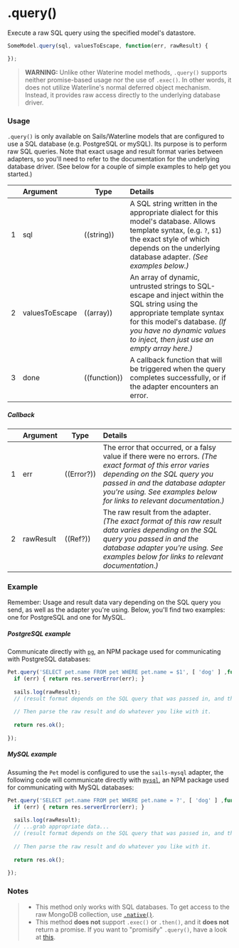 # .query()

Execute a raw SQL query using the specified model's datastore.

```javascript
SomeModel.query(sql, valuesToEscape, function(err, rawResult) {

});
```

> **WARNING:** Unlike other Waterine model methods, `.query()` supports neither promise-based usage nor the use of `.exec()`.  In other words, it does not utilize Waterline's normal deferred object mechanism.  Instead, it provides raw access directly to the underlying database driver.

### Usage

`.query()` is only available on Sails/Waterline models that are configured to use a SQL database (e.g. PostgreSQL or mySQL).  Its purpose is to perform raw SQL queries.  Note that exact usage and result format varies between adapters, so you'll need to refer to the documentation for the underlying database driver.  (See below for a couple of simple examples to help get you started.)


|   |     Argument        | Type              | Details                            |
|---|:--------------------|-------------------|:-----------------------------------|
| 1 |    sql              | ((string))        | A SQL string written in the appropriate dialect for this model's database.  Allows template syntax, (e.g. `?`, `$1`) the exact style of which depends on the underlying database adapter. _(See examples below.)_
| 2 |    valuesToEscape   | ((array))         | An array of dynamic, untrusted strings to SQL-escape and inject within the SQL string using the appropriate template syntax for this model's database.  _(If you have no dynamic values to inject, then just use an empty array here.)_
| 3 |    done             | ((function))      | A callback function that will be triggered when the query completes successfully, or if the adapter encounters an error.

##### Callback

|   |     Argument        | Type                | Details |
|---|:--------------------|---------------------|:---------------------------------------------------------------------------------|
| 1 |    err              | ((Error?))          | The error that occurred, or a falsy value if there were no errors.  _(The exact format of this error varies depending on the SQL query you passed in and the database adapter you're using.  See examples below for links to relevant documentation.)_
| 2 |    rawResult        | ((Ref?))            | The raw result from the adapter.  _(The exact format of this raw result data varies depending on the SQL query you passed in and the database adapter you're using.  See examples below for links to relevant documentation.)_



### Example

Remember: Usage and result data vary depending on the SQL query you send, as well as the adapter you're using.  Below, you'll find two examples: one for PostgreSQL and one for MySQL.

##### PostgreSQL example

Communicate directly with [`pg`](http://npmjs.com/package/pg), an NPM package used for communicating with PostgreSQL databases:

```js
Pet.query('SELECT pet.name FROM pet WHERE pet.name = $1', [ 'dog' ] ,function(err, rawResult) {
  if (err) { return res.serverError(err); }
  
  sails.log(rawResult);
  // (result format depends on the SQL query that was passed in, and the adapter you're using)
  
  // Then parse the raw result and do whatever you like with it.
  
  return res.ok();
  
});
```

##### MySQL example

Assuming the `Pet` model is configured to use the `sails-mysql` adapter, the following code will communicate directly with [`mysql`](http://npmjs.com/package/mysql), an NPM package used for communicating with MySQL databases:

```js
Pet.query('SELECT pet.name FROM pet WHERE pet.name = ?', [ 'dog' ] ,function(err, rawResult) {
  if (err) { return res.serverError(err); }
  
  sails.log(rawResult);
  // ...grab appropriate data...
  // (result format depends on the SQL query that was passed in, and the adapter you're using)
  
  // Then parse the raw result and do whatever you like with it.
  
  return res.ok();
  
});
```

### Notes
> + This method only works with SQL databases.  To get access to the raw MongoDB collection, use [`.native()`](http://sailsjs.com/documentation/reference/waterline-orm/models/native).
> + This method **does not** support `.exec()` or `.then()`, and it **does not** return a promise.  If you want to "promisify" `.query()`, have a look at [this](http://stackoverflow.com/questions/21886630/how-to-use-model-query-with-promises-in-sailsjs-waterline).



<docmeta name="displayName" value=".query()">
<docmeta name="pageType" value="method">
